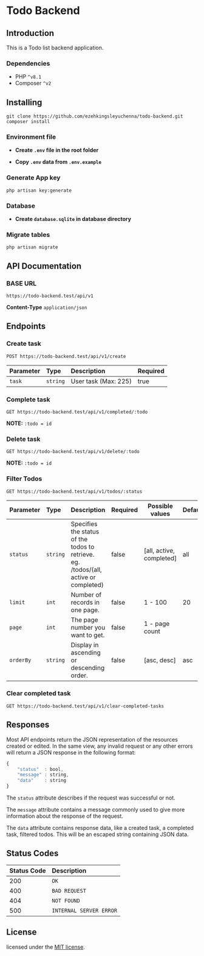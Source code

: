 # Todo Backend

## Introduction
This is a Todo list backend application.

### Dependencies
- PHP `^v8.1`
- Composer `^v2`

## Installing

```
git clone https://github.com/ezehkingsleyuchenna/todo-backend.git
composer install
```

### Environment file
- **Create `.env` file in the root folder**

- **Copy `.env` data from `.env.example`**

### Generate App key
```
php artisan key:generate
```

### Database

- **Create `database.sqlite` in database directory**

### Migrate tables
```
php artisan migrate
```

## API Documentation
### BASE URL
```
https://todo-backend.test/api/v1
```
**Content-Type** `application/json`

## Endpoints

### Create task

```http request
POST https://todo-backend.test/api/v1/create
```

| Parameter | Type     | Description          | Required |
|:----------|:---------|:---------------------|----------|
| `task`    | `string` | User task (Max: 225) | true     |

### Complete task

```http request
GET https://todo-backend.test/api/v1/completed/:todo
```
**NOTE:** `:todo = id`

### Delete task

```http request
GET https://todo-backend.test/api/v1/delete/:todo
```
**NOTE:** `:todo = id`

### Filter Todos

```http request
GET https://todo-backend.test/api/v1/todos/:status
```

| Parameter | Type     | Description                                                                               | Required | Possible values          | Default |
|:----------|:---------|:------------------------------------------------------------------------------------------|----------|--------------------------|:--------|
| `status`  | `string` | Specifies the status of the todos to retrieve.<br/> eg. /todos/(all, active or completed) | false    | [all, active, completed] | all     |
| `limit`   | `int`    | Number of records in one page.                                                            | false    | 1 - 100                  | 20      |
| `page`    | `int`    | The page number you want to get.                                                          | false    | 1 - page count           |         |
| `orderBy` | `string` | Display in ascending or descending order.                                                 | false    | [asc, desc]              | asc     |

### Clear completed task

```http request
GET https://todo-backend.test/api/v1/clear-completed-tasks
```


## Responses

Most API endpoints return the JSON representation of the resources created or edited. In the same view, any invalid request or any other errors will return a JSON
response in the following format:

```javascript
{
    "status"  : bool,
    "message" : string,
    "data"    : string
}
```

The `status` attribute describes if the request was successful or not.

The `message` attribute contains a message commonly used to give more information about the response of the request.

The `data` attribute contains response data, like a created task, a completed task, filtered todos. This will be an escaped string containing JSON data.

## Status Codes

| Status Code | Description             |
|:------------|:------------------------|
| 200         | `OK`                    |
| 400         | `BAD REQUEST`           |
| 404         | `NOT FOUND`             |
| 500         | `INTERNAL SERVER ERROR` |

## License

licensed under the [MIT license](https://opensource.org/licenses/MIT).
